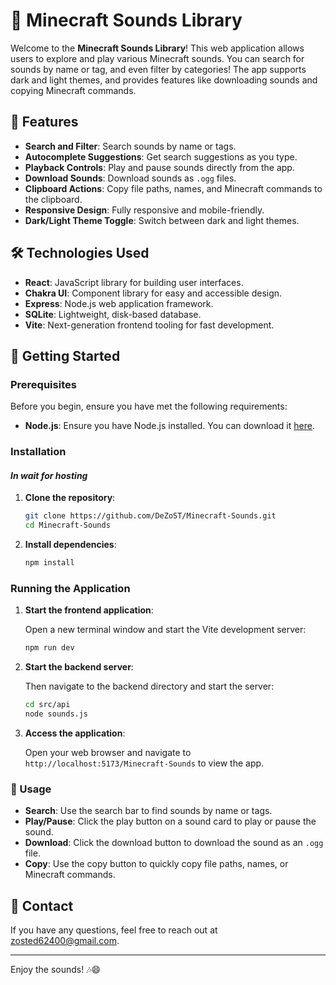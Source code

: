 # 🎵 Minecraft Sounds Library

Welcome to the **Minecraft Sounds Library**! This web application allows users to explore and play various Minecraft sounds. You can search for sounds by name or tag, and even filter by categories! The app supports dark and light themes, and provides features like downloading sounds and copying Minecraft commands.

## 📜 Features

- **Search and Filter**: Search sounds by name or tags.
- **Autocomplete Suggestions**: Get search suggestions as you type.
- **Playback Controls**: Play and pause sounds directly from the app.
- **Download Sounds**: Download sounds as `.ogg` files.
- **Clipboard Actions**: Copy file paths, names, and Minecraft commands to the clipboard.
- **Responsive Design**: Fully responsive and mobile-friendly.
- **Dark/Light Theme Toggle**: Switch between dark and light themes.

## 🛠️ Technologies Used

- **React**: JavaScript library for building user interfaces.
- **Chakra UI**: Component library for easy and accessible design.
- **Express**: Node.js web application framework.
- **SQLite**: Lightweight, disk-based database.
- **Vite**: Next-generation frontend tooling for fast development.

## 🚀 Getting Started

### Prerequisites

Before you begin, ensure you have met the following requirements:

- **Node.js**: Ensure you have Node.js installed. You can download it [here](https://nodejs.org/).

### Installation
#### *In wait for hosting*

1. **Clone the repository**:

    ```sh
    git clone https://github.com/DeZoST/Minecraft-Sounds.git
    cd Minecraft-Sounds
    ```

2. **Install dependencies**:

    ```sh
    npm install
    ```

### Running the Application

1. **Start the frontend application**:

    Open a new terminal window and start the Vite development server:

    ```sh
    npm run dev
    ```

2. **Start the backend server**:

    Then navigate to the backend directory and start the server:

    ```sh
    cd src/api
    node sounds.js
    ```

3. **Access the application**:

    Open your web browser and navigate to `http://localhost:5173/Minecraft-Sounds` to view the app.

### 🤹 Usage

- **Search**: Use the search bar to find sounds by name or tags.
- **Play/Pause**: Click the play button on a sound card to play or pause the sound.
- **Download**: Click the download button to download the sound as an `.ogg` file.
- **Copy**: Use the copy button to quickly copy file paths, names, or Minecraft commands.

## 📝 Contact

If you have any questions, feel free to reach out at [zosted62400@gmail.com](mailto:zosted62400@gmail.com).

---

Enjoy the sounds! 🎶😄
